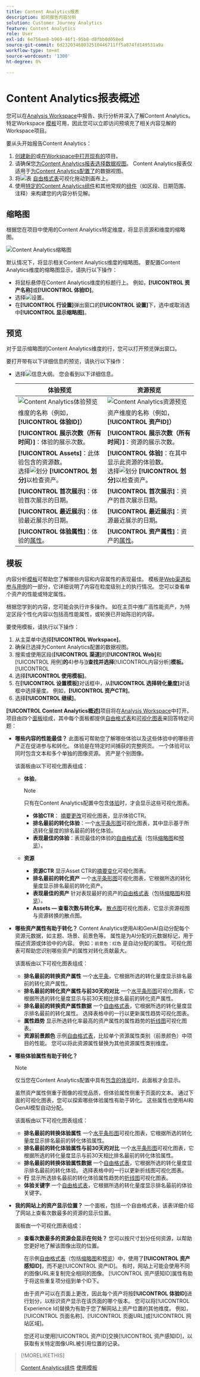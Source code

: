 ```yaml
---
title: Content Analytics报表
description: 如何报告内容分析
solution: Customer Journey Analytics
feature: Content Analytics
role: User
exl-id: 6e756ae8-b969-46f1-95b8-d8fbb0d058ed
source-git-commit: 6d23203468032510446711ff5a874fd149531a9a
workflow-type: tm+mt
source-wordcount: '1300'
ht-degree: 0%

---
```


# Content Analytics报表概述

您可以在[Analysis Workspace](/help/analysis-workspace/home.md)中报告、执行分析并深入了解Content Analytics。 特定Workspace [模板](#template)可用，因此您可以立即访问预填充了相关内容见解的Workspace项目。

要从头开始报告Content Analytics：

1. [创建新的](/help/analysis-workspace/build-workspace-project/create-projects.md)或[在Workspace中打开现有的](/help/analysis-workspace/build-workspace-project/open-projects.md)项目。
1. 请确保您[为Content Analytics报表选择数据视图](/help/analysis-workspace/c-panels/panels.md#data-view)。 Content Analytics报表仅适用于[为Content Analytics配置了](/help/content-analytics/config/configuration.md)的数据视图。
1. 将![表](/help/assets/icons/Table.svg) [自由格式表](/help/analysis-workspace/visualizations/freeform-table/freeform-table.md)可视化拖动到画布上。
1. 使用[特定的Content Analytics组件](components.md)和其他常规的[组件](/help/components/overview.md)（如区段、日期范围、注释）来构建您的内容分析见解。

## 缩略图

根据您在项目中使用的Content Analytics特定维度，将显示资源和维度的缩略图。

![Content Analytics缩略图](../assets/aca-thumbnails.png)

默认情况下，将显示相关Content Analytics维度的缩略图。 要配置Content Analytics维度的缩略图显示，请执行以下操作：

* 将鼠标悬停在Content Analytics维度的标题行上。 例如，**[!UICONTROL 资产名称]**&#x200B;或&#x200B;**[!UICONTROL 体验ID]**。
* 选择![设置](/help/assets/icons/Setting.svg)。
* 在&#x200B;**[!UICONTROL 行设置]**&#x200B;弹出窗口的&#x200B;**[!UICONTROL 设置]**&#x200B;下，选中或取消选中&#x200B;**[!UICONTROL 显示缩略图]**。


## 预览

对于显示缩略图的Content Analytics维度的行，您可以打开预览弹出窗口。

要打开带有以下详细信息的预览，请执行以下操作：

* 选择![信息大纲](/help/assets/icons/InfoOutline.svg)。 您会看到以下详细信息。

  | 体验预览 | 资源预览 |
  |---|---|
  | ![Content Analytics体验预览](../assets/aca-experience-preview.png) | ![Content Analytics资源预览](../assets/aca-asset-preview.png) |
  | 维度的名称（例如，**[!UICONTROL 体验ID]）** | 资产维度的名称（例如，**[!UICONTROL 资产ID]）** |
  | **[!UICONTROL 展示次数（所有时间）]**：体验的展示次数。 | **[!UICONTROL 展示次数（所有时间）]**：资源的展示次数。 |
  | **[!UICONTROL Assets]**：此体验包含的资源数。 <br/>选择![划分](/help/assets/icons/Breakdown.svg) **[!UICONTROL 划分]**&#x200B;以检查资产。 | **[!UICONTROL 体验]**：在其中显示此资源的体验数。 <br/>选择![划分](/help/assets/icons/Breakdown.svg) **[!UICONTROL 划分]**&#x200B;以检查资产。 |
  | **[!UICONTROL 首次展示]**：体验首次展示的日期。 | **[!UICONTROL 首次展示]**：资产的首次展示日期。 |
  | **[!UICONTROL 最近展示]**：体验最近展示的日期。 | **[!UICONTROL 最近展示]**：资源最近展示的日期。 |
  | **[!UICONTROL 体验属性]**：体验的[属性](/help/content-analytics/report/components.md#experience-attributes)。 | **[!UICONTROL 资产属性]**：资产的[属性](/help/content-analytics/report/components.md#asset-attributes)。 |


## 模板

内容分析[模板](/help/analysis-workspace/templates/use-templates.md)可帮助您了解哪些内容和内容属性的表现最佳。 模板是[Web渠道和参与用例](/help/analysis-workspace/templates/use-templates.md#web-engagement)的一部分，它详细说明了内容在粒度级别上的执行情况。 您可以查看单个资产的性能或特定属性。

根据您学到的内容，您可能会执行许多操作。 如在主页中推广高性能资产，为特定区段个性化内容以包括高性能属性，或轮换已开始陈旧的内容。

要使用模板，请执行以下操作：

1. 从主菜单中选择&#x200B;**[!UICONTROL Workspace]**。
1. 确保已选择为Content Analytics配置的数据视图。
1. 搜索或使用区段(**[!UICONTROL 渠道]**&#x200B;的&#x200B;**[!UICONTROL Web]**&#x200B;和[!UICONTROL 用例]**的**4}参与&#x200B;]**)查找并选择**[!UICONTROL &#x200B;内容分析&#x200B;]**模板。**[!UICONTROL 
1. 选择&#x200B;**[!UICONTROL 使用模板]**。
1. 在&#x200B;**[!UICONTROL 设置模板]**&#x200B;对话框中，从&#x200B;**[!UICONTROL 选择转化量度]**&#x200B;对话框中选择量度。 例如，**[!UICONTROL 资产CTR]**。
1. 选择&#x200B;**[!UICONTROL 继续]**。

**[!UICONTROL Content Analytics概述]**&#x200B;项目将在[Analysis Workspace](/help/analysis-workspace/home.md)中打开。 项目由四个[面板](/help/analysis-workspace/c-panels/panels.md)组成，其中每个面板都提供[自由格式表](/help/analysis-workspace/visualizations/freeform-table/freeform-table.md)和[可视化图表](/help/analysis-workspace/visualizations/freeform-analysis-visualizations.md)来回答特定问题：

* **哪些内容的性能最佳？**
此面板可帮助您了解哪些体验以及这些体验中的哪些资产正在促进参与和转化。 体验是在特定时间捕获的完整网页。 一个体验可以同时包含文本和多个单独的图像资源。 资产是个别图像。

  该面板由以下可视化图表组成：

   * **体验**。

     >[!NOTE]
     >
     >只有在Content Analytics配置中包含[体验](/help/content-analytics/config/guided.md#experience-capture-and-definition)时，才会显示这些可视化图表。
     > 

      * **体验CTR**： [摘要更改](/help/analysis-workspace/visualizations/summary-number-change.md)可视化图表，显示体验CTR。
      * **排名最前的转化体验**：一个[水平条形图](/help/analysis-workspace/visualizations/horizontal-bar.md)可视化图表，其中显示基于所选转化量度的排名最前的转化体验。
      * **表现最佳的体验**：表现最佳的体验的[自由格式表](/help/analysis-workspace/visualizations/freeform-table/freeform-table.md)（包括[缩略图](#thumbnails)和[预览](#previews)）。

   * **资源**

      * **资源CTR**
显示Asset CTR的[摘要变化](/help/analysis-workspace/visualizations/summary-number-change.md)可视化图表。
      * **排名最前的转化资产**
一个[水平条形图](/help/analysis-workspace/visualizations/horizontal-bar.md)可视化图表，它根据所选的转化量度显示排名最前的转化资产。
      * **表现最佳的资产**
针对表现最好的资产的[自由格式表](/help/analysis-workspace/visualizations/freeform-table/freeform-table.md)（包括[缩略图](#thumbnails)和[预览](#previews)）。
      * **Assets — 查看次数与转化率。**
[散点图](/help/analysis-workspace/visualizations/scatterplot.md)可视化图表，它显示资源视图与资源转换的散点图。

* **哪些资产属性有助于转化？**
Content Analytics使用AI和GenAI自动分配每个资源元数据，如主题、场景、前景色等。 属性是为AI分配的元数据标记，用于描述资源或体验中的内容。 例如：<code>前景色：红色</code> 是自动分配的属性。 可视化图表可帮助您识别哪些资产的属性对转化贡献最大。

  该面板由以下可视化图表组成：

   * **排名最前的转换资产属性**
一个[水平条](/help/analysis-workspace/visualizations/horizontal-bar.md)，它根据所选的转化量度显示排名最前的转化资产属性。
   * **排名最前的转化资产属性与前30天的对比**
一个[水平条形图](/help/analysis-workspace/visualizations/horizontal-bar.md)可视化图表，它根据所选的转化量度显示与前30天相比排名最前的转化资产属性。
   * **排名最前的转换资产属性数据**
一个[自由格式表](/help/analysis-workspace/visualizations/freeform-table/freeform-table.md)，它根据所选的转化量度显示排名最前的转化属性。 选择表格中的一行以更新属性趋势可视化图表。
   * **属性趋势**
显示所选转化率最高的资产属性的属性趋势的[折线图](/help/analysis-workspace/visualizations/line.md)可视化图表。
   * **资源前景颜色**
示例[自由格式表](/help/analysis-workspace/visualizations/freeform-table/freeform-table.md)，比较单个资源属性类别（前景颜色）中项目的性能。 您可以将此资源属性替换为其他资源属性类别维度。

* **哪些体验属性有助于转化？**

  >[!NOTE]
  >
  >仅当您在Content Analytics配置中具有[包含的体验](/help/content-analytics/config/guided.md#experience-capture-and-definition)时，此面板才会显示。
  > 

  虽然资产属性侧重于图像的视觉品质，但体验属性侧重于页面的文本。 通过下面的可视化图表，您可以探索哪些体验属性有助于转化。 这些属性也使用AI和GenAI模型自动分配。

  该面板由以下可视化图表组成：

   * **排名最前的转换体验属性**
一个[水平条形图](/help/analysis-workspace/visualizations/horizontal-bar.md)可视化图表，它根据所选的转化量度显示排名最前的转化体验属性。
   * **排名最前的转化体验属性与前30天的对比**
一个[水平条形图](/help/analysis-workspace/visualizations/horizontal-bar.md)可视化图表，它根据所选的转化量度显示与前30天相比排名最前的转化体验属性。
   * **排名最前的转换体验属性数据**
一个[自由格式表](/help/analysis-workspace/visualizations/freeform-table/freeform-table.md)，它根据所选的转化量度显示排名最前的转化体验。 选择表格中的一行以更新折线图可视化图表。
   * **行**
显示所选排名最前的转化体验属性趋势的[折线图](/help/analysis-workspace/visualizations/line.md)可视化图表。
   * **体验关键字**
一个[自由格式表](/help/analysis-workspace/visualizations/freeform-table/freeform-table.md)，它根据所选的转化量度显示排名最前的体验关键字。

* **我的网站上的资产显示位置？**
一个面板，包括一个自由格式表，该表详细介绍了网站上查看次数最多的资源的显示位置。

  面板由一个可视化图表组成：

   * **查看次数最多的资源会显示在何处？**
您可以按尺寸划分任何资源，以帮助您更好地了解该图像出现的位置。

     在示例[自由格式表](/help/analysis-workspace/visualizations/freeform-table/freeform-table.md)（包括[缩略图](#thumbnails)和[预览](#previews)）中，使用了&#x200B;**[!UICONTROL 资产感知ID]**，而不是[!UICONTROL 资产ID]。 有时，网站上可能会使用不同的图像URL来复制完全相同的图像。 [!UICONTROL 资产感知ID]属性有助于将这些重复项分组到单个ID下。

     由于资产可以在页面上更改，因此每个资产将按&#x200B;**[!UICONTROL 体验ID]**&#x200B;进行划分，以标识资产显示在该页面的哪个版本。 您可以将[!UICONTROL Experience Id]替换为有助于您了解网站上资产位置的其他维度。 例如，[!UICONTROL 页面名称]、[!UICONTROL 页面URL]或[!UICONTROL 网站区域]。

     您还可以使用[!UICONTROL 资产ID]交换[!UICONTROL 资产感知ID]，以获取有关特定图像URL被引用位置的记录。


>[!MORELIKETHIS]
>
>[Content Analytics组件](components.md)
>[使用模板](/help/analysis-workspace/templates/use-templates.md#web-engagement)
>
